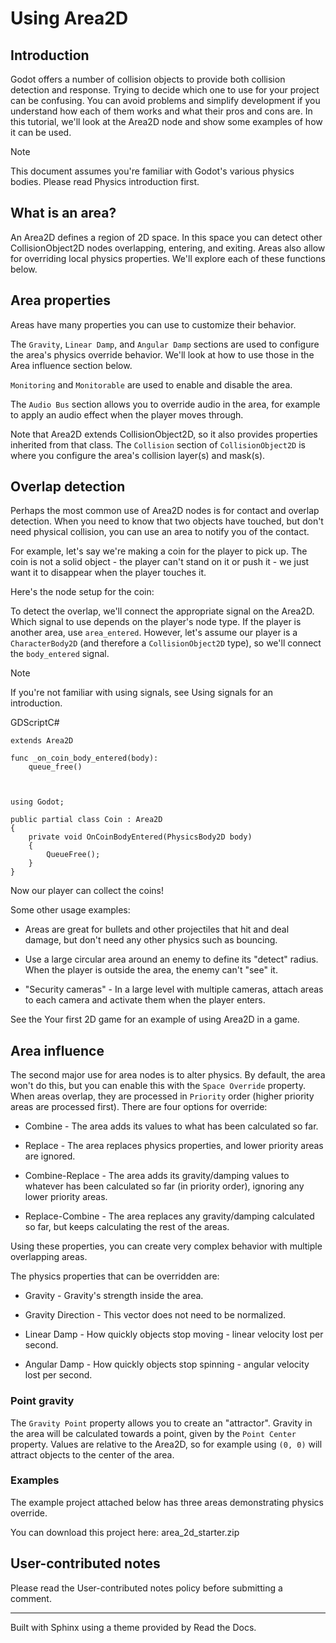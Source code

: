 # Using Area2D

## Introduction

Godot offers a number of collision objects to provide both collision detection
and response. Trying to decide which one to use for your project can be
confusing. You can avoid problems and simplify development if you understand
how each of them works and what their pros and cons are. In this tutorial,
we'll look at the Area2D node and show some examples of how it can be used.

Note

This document assumes you're familiar with Godot's various physics bodies.
Please read Physics introduction first.

## What is an area?

An Area2D defines a region of 2D space. In this space you can detect other
CollisionObject2D nodes overlapping, entering, and exiting. Areas also allow
for overriding local physics properties. We'll explore each of these functions
below.

## Area properties

Areas have many properties you can use to customize their behavior.

The `Gravity`, `Linear Damp`, and `Angular Damp` sections are used to
configure the area's physics override behavior. We'll look at how to use those
in the Area influence section below.

`Monitoring` and `Monitorable` are used to enable and disable the area.

The `Audio Bus` section allows you to override audio in the area, for example
to apply an audio effect when the player moves through.

Note that Area2D extends CollisionObject2D, so it also provides properties
inherited from that class. The `Collision` section of `CollisionObject2D` is
where you configure the area's collision layer(s) and mask(s).

## Overlap detection

Perhaps the most common use of Area2D nodes is for contact and overlap
detection. When you need to know that two objects have touched, but don't need
physical collision, you can use an area to notify you of the contact.

For example, let's say we're making a coin for the player to pick up. The coin
is not a solid object - the player can't stand on it or push it - we just want
it to disappear when the player touches it.

Here's the node setup for the coin:

To detect the overlap, we'll connect the appropriate signal on the Area2D.
Which signal to use depends on the player's node type. If the player is
another area, use `area_entered`. However, let's assume our player is a
`CharacterBody2D` (and therefore a `CollisionObject2D` type), so we'll connect
the `body_entered` signal.

Note

If you're not familiar with using signals, see Using signals for an
introduction.

GDScriptC#

    
    
    extends Area2D
    
    func _on_coin_body_entered(body):
        queue_free()
    
    
    
    using Godot;
    
    public partial class Coin : Area2D
    {
        private void OnCoinBodyEntered(PhysicsBody2D body)
        {
            QueueFree();
        }
    }
    

Now our player can collect the coins!

Some other usage examples:

  * Areas are great for bullets and other projectiles that hit and deal damage, but don't need any other physics such as bouncing.

  * Use a large circular area around an enemy to define its "detect" radius. When the player is outside the area, the enemy can't "see" it.

  * "Security cameras" - In a large level with multiple cameras, attach areas to each camera and activate them when the player enters.

See the Your first 2D game for an example of using Area2D in a game.

## Area influence

The second major use for area nodes is to alter physics. By default, the area
won't do this, but you can enable this with the `Space Override` property.
When areas overlap, they are processed in `Priority` order (higher priority
areas are processed first). There are four options for override:

  * Combine \- The area adds its values to what has been calculated so far.

  * Replace \- The area replaces physics properties, and lower priority areas are ignored.

  * Combine-Replace \- The area adds its gravity/damping values to whatever has been calculated so far (in priority order), ignoring any lower priority areas.

  * Replace-Combine \- The area replaces any gravity/damping calculated so far, but keeps calculating the rest of the areas.

Using these properties, you can create very complex behavior with multiple
overlapping areas.

The physics properties that can be overridden are:

  * Gravity \- Gravity's strength inside the area.

  * Gravity Direction \- This vector does not need to be normalized.

  * Linear Damp \- How quickly objects stop moving - linear velocity lost per second.

  * Angular Damp \- How quickly objects stop spinning - angular velocity lost per second.

### Point gravity

The `Gravity Point` property allows you to create an "attractor". Gravity in
the area will be calculated towards a point, given by the `Point Center`
property. Values are relative to the Area2D, so for example using `(0, 0)`
will attract objects to the center of the area.

### Examples

The example project attached below has three areas demonstrating physics
override.

You can download this project here: area_2d_starter.zip

## User-contributed notes

Please read the User-contributed notes policy before submitting a comment.

* * *

Built with Sphinx using a theme provided by Read the Docs.

